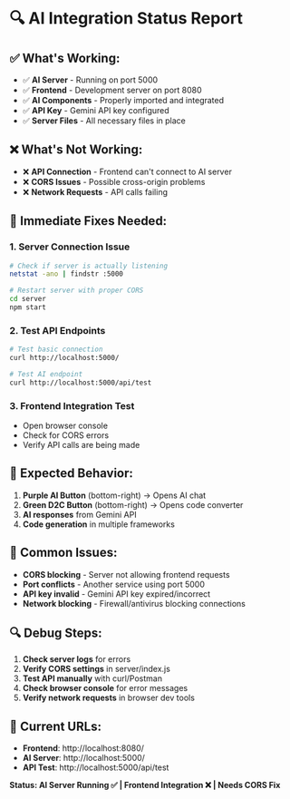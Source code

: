 # 🔍 AI Integration Status Report

## ✅ **What's Working:**
- ✅ **AI Server** - Running on port 5000
- ✅ **Frontend** - Development server on port 8080
- ✅ **AI Components** - Properly imported and integrated
- ✅ **API Key** - Gemini API key configured
- ✅ **Server Files** - All necessary files in place

## ❌ **What's Not Working:**
- ❌ **API Connection** - Frontend can't connect to AI server
- ❌ **CORS Issues** - Possible cross-origin problems
- ❌ **Network Requests** - API calls failing

## 🔧 **Immediate Fixes Needed:**

### **1. Server Connection Issue**
```bash
# Check if server is actually listening
netstat -ano | findstr :5000

# Restart server with proper CORS
cd server
npm start
```

### **2. Test API Endpoints**
```bash
# Test basic connection
curl http://localhost:5000/

# Test AI endpoint
curl http://localhost:5000/api/test
```

### **3. Frontend Integration Test**
- Open browser console
- Check for CORS errors
- Verify API calls are being made

## 🎯 **Expected Behavior:**
1. **Purple AI Button** (bottom-right) → Opens AI chat
2. **Green D2C Button** (bottom-right) → Opens code converter
3. **AI responses** from Gemini API
4. **Code generation** in multiple frameworks

## 🚨 **Common Issues:**
- **CORS blocking** - Server not allowing frontend requests
- **Port conflicts** - Another service using port 5000
- **API key invalid** - Gemini API key expired/incorrect
- **Network blocking** - Firewall/antivirus blocking connections

## 🔍 **Debug Steps:**
1. **Check server logs** for errors
2. **Verify CORS settings** in server/index.js
3. **Test API manually** with curl/Postman
4. **Check browser console** for error messages
5. **Verify network requests** in browser dev tools

## 📱 **Current URLs:**
- **Frontend**: http://localhost:8080/
- **AI Server**: http://localhost:5000/
- **API Test**: http://localhost:5000/api/test

**Status: AI Server Running ✅ | Frontend Integration ❌ | Needs CORS Fix**
